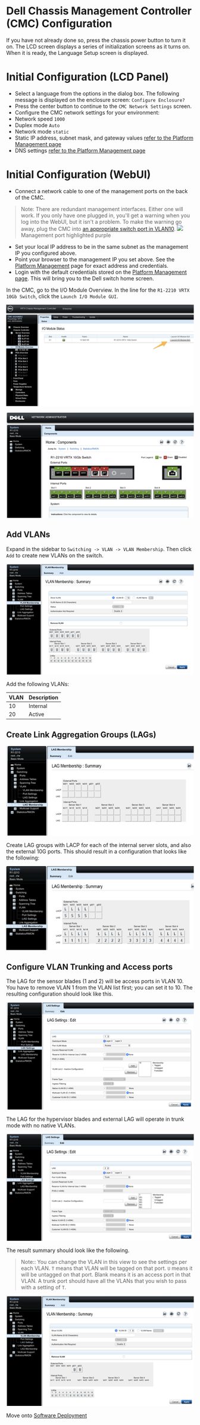 # Dell Chassis Management Controller (CMC) Configuration

If you have not already done so, press the chassis power button to turn it on. The LCD screen displays a series of initialization screens as it turns on. When it is ready, the Language Setup screen is displayed.

# Initial Configuration (LCD Panel)
- Select a language from the options in the dialog box. The following message is displayed on the enclosure screen: `Configure Enclosure?`
- Press the center button to continue to the `CMC Network Settings` screen.
- Configure the CMC network settings for your environment:
- Network speed `1000`
- Duplex mode `Auto`
- Network mode `static`
- Static IP address, subnet mask, and gateway values [refer to the Platform Management page](../platform-management.md)
- DNS settings [refer to the Platform Management page](../platform-management.md)

# Initial Configuration (WebUI)
- Connect a network cable to one of the management ports on the back of the CMC.

> Note: There are redundant management interfaces. Either one will work. If you only have one plugged in, you'll get a warning when you log into the WebUI, but it isn't a problem. To make the warning go away, plug the CMC into [an appropriate switch port in VLAN10](../hardware-assembly.md).
![](../../images/cmc-management.png)
> Management port highlighted purple  

- Set your local IP address to be in the same subnet as the management IP you configured above.
- Point your browser to the management IP you set above. See the [Platform Management](../platform-management.md) page for exact address and credentials.
- Login with the default credentials stored on the [Platform Management page](../platform-management.md). This will bring you to the Dell switch home screen.

In the CMC, go to the I/O Module Overview. In the line for the `R1-2210 VRTX 10Gb Switch`, click the `Launch I/O Module GUI`.

![](../../images/cmc-gui-launch.png)

![](../../images/cmc-network-administrator.png)

## Add VLANs

Expand in the sidebar to `Switching -> VLAN -> VLAN Membership`. Then click `Add` to create new VLANs on the switch.

![](../../images/cmc-vlan-membership.png)

Add the following VLANs:

| VLAN  | Description |
|-------|-------------|
| 10    | Internal    |
| 20    | Active      |

## Create Link Aggregation Groups (LAGs)

![](../../images/cmc-lag-membership.png)

Create LAG groups with LACP for each of the internal server slots, and also the external 10G ports. This should result in a configuration that looks like the following:

![](../../images/cmc-lag-configuration.png)

## Configure VLAN Trunking and Access ports

The LAG for the sensor blades (1 and 2) will be access ports in VLAN 10. You have to remove VLAN 1 from the VLAN list first; you can set it to 10. The resulting configuration should look like this.

![](../../images/cmc-access-port.png)

The LAG for the hypervisor blades and external LAG will operate in trunk mode with no native VLANs.

![](../../images/cmc-trunk-settings.png)

The result summary should look like the following.

> Note:: You can change the VLAN in this view to see the settings per each VLAN. `T` means that VLAN will be tagged on that port. `U` means it will be untagged on that port. Blank means it is an access port in that VLAN. A trunk port should have all the VLANs that you wish to pass with a setting of `T`.

![](../../images/cmc-final-vlan-membership.png)

Move onto [Software Deployment](../software-deployment.md)  
